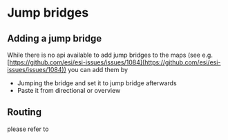 
# Jump bridges

## Adding a jump bridge
While there is no api available to add jump bridges to the maps  (see e.g. [https://github.com/esi/esi-issues/issues/1084](https://github.com/esi/esi-issues/issues/1084)) you can add them by 

 - Jumping the bridge and set it to jump bridge afterwards
 - Paste it from directional or overview

## Routing
please refer to 

<!--stackedit_data:
eyJoaXN0b3J5IjpbMjY3NTA1MTI4LC0xNzUxNDYwMTMyXX0=
-->